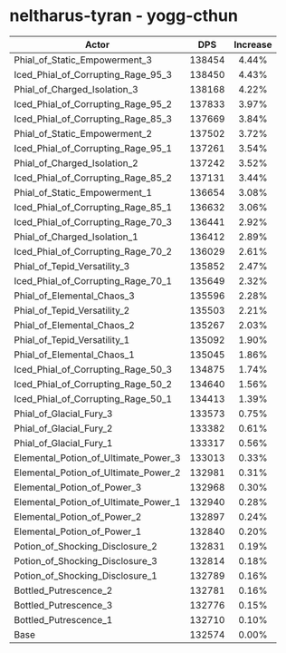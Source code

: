 # neltharus-tyran - yogg-cthun
| Actor | DPS | Increase |
|---|:---:|:---:|
|Phial_of_Static_Empowerment_3|138454|4.44%|
|Iced_Phial_of_Corrupting_Rage_95_3|138450|4.43%|
|Phial_of_Charged_Isolation_3|138168|4.22%|
|Iced_Phial_of_Corrupting_Rage_95_2|137833|3.97%|
|Iced_Phial_of_Corrupting_Rage_85_3|137669|3.84%|
|Phial_of_Static_Empowerment_2|137502|3.72%|
|Iced_Phial_of_Corrupting_Rage_95_1|137261|3.54%|
|Phial_of_Charged_Isolation_2|137242|3.52%|
|Iced_Phial_of_Corrupting_Rage_85_2|137131|3.44%|
|Phial_of_Static_Empowerment_1|136654|3.08%|
|Iced_Phial_of_Corrupting_Rage_85_1|136632|3.06%|
|Iced_Phial_of_Corrupting_Rage_70_3|136441|2.92%|
|Phial_of_Charged_Isolation_1|136412|2.89%|
|Iced_Phial_of_Corrupting_Rage_70_2|136029|2.61%|
|Phial_of_Tepid_Versatility_3|135852|2.47%|
|Iced_Phial_of_Corrupting_Rage_70_1|135649|2.32%|
|Phial_of_Elemental_Chaos_3|135596|2.28%|
|Phial_of_Tepid_Versatility_2|135503|2.21%|
|Phial_of_Elemental_Chaos_2|135267|2.03%|
|Phial_of_Tepid_Versatility_1|135092|1.90%|
|Phial_of_Elemental_Chaos_1|135045|1.86%|
|Iced_Phial_of_Corrupting_Rage_50_3|134875|1.74%|
|Iced_Phial_of_Corrupting_Rage_50_2|134640|1.56%|
|Iced_Phial_of_Corrupting_Rage_50_1|134413|1.39%|
|Phial_of_Glacial_Fury_3|133573|0.75%|
|Phial_of_Glacial_Fury_2|133382|0.61%|
|Phial_of_Glacial_Fury_1|133317|0.56%|
|Elemental_Potion_of_Ultimate_Power_3|133013|0.33%|
|Elemental_Potion_of_Ultimate_Power_2|132981|0.31%|
|Elemental_Potion_of_Power_3|132968|0.30%|
|Elemental_Potion_of_Ultimate_Power_1|132940|0.28%|
|Elemental_Potion_of_Power_2|132897|0.24%|
|Elemental_Potion_of_Power_1|132840|0.20%|
|Potion_of_Shocking_Disclosure_2|132831|0.19%|
|Potion_of_Shocking_Disclosure_3|132814|0.18%|
|Potion_of_Shocking_Disclosure_1|132789|0.16%|
|Bottled_Putrescence_2|132781|0.16%|
|Bottled_Putrescence_3|132776|0.15%|
|Bottled_Putrescence_1|132710|0.10%|
|Base|132574|0.00%|
